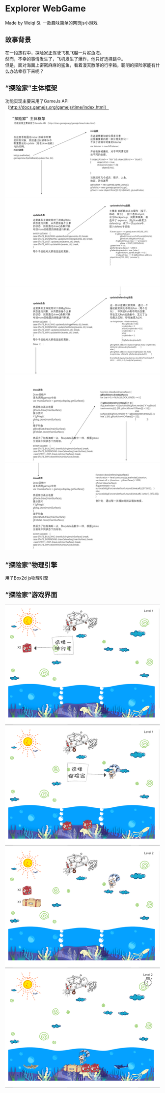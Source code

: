 # Explorer WebGame

Made by Weiqi Si.
一款趣味简单的网页js小游戏

## 故事背景
在一段旅程中，探险家正驾驶飞机飞越一片鲨鱼海。<br>
然而，不幸的事情发生了，飞机发生了爆炸，他只好选择跳伞。<br>
但是，面对海面上密密麻麻的鲨鱼，看着漫天散落的行李箱，聪明的探险家能有什么办法幸存下来呢？

## “探险家”主体框架
功能实现主要采用了GameJs API （http://docs.gamejs.org/gamejs/time/index.html）
![Image text](https://raw.githubusercontent.com/Siweiqi0203/Explorer-WebGame/master/readme-img/pre1.JPG)
![Image text](https://raw.githubusercontent.com/Siweiqi0203/Explorer-WebGame/master/readme-img/pre2.JPG)
![Image text](https://raw.githubusercontent.com/Siweiqi0203/Explorer-WebGame/master/readme-img/pre3.JPG)
![Image text](https://raw.githubusercontent.com/Siweiqi0203/Explorer-WebGame/master/readme-img/pre4.JPG)
![Image text](https://raw.githubusercontent.com/Siweiqi0203/Explorer-WebGame/master/readme-img/pre5.JPG)

## “探险家”物理引擎
用了Box2d js物理引擎

## “探险家”游戏界面
![Image text](https://raw.githubusercontent.com/Siweiqi0203/Explorer-WebGame/master/readme-img/pre6.PNG)
![Image text](https://raw.githubusercontent.com/Siweiqi0203/Explorer-WebGame/master/readme-img/pre7.PNG)
![Image text](https://raw.githubusercontent.com/Siweiqi0203/Explorer-WebGame/master/readme-img/pre8.PNG)
![Image text](https://raw.githubusercontent.com/Siweiqi0203/Explorer-WebGame/master/readme-img/pre9.PNG)




